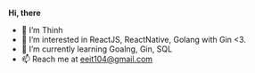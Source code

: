 **Hi, there**
- 👋 I’m Thinh
- 👀 I’m interested in ReactJS, ReactNative, Golang with Gin <3.
- 🌱 I’m currently learning Goalng, Gin, SQL 
- 📫 Reach me at eeit104@gmail.com


<!---
Nanxy-Tran/Nanxy-Tran is a ✨ special ✨ repository because its `README.md` (this file) appears on your GitHub profile.
You can click the Preview link to take a look at your changes.
--->
